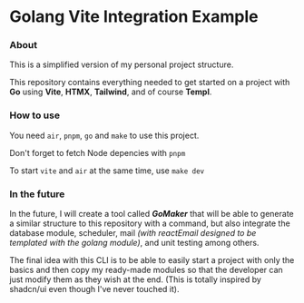 # Golang Vite Integration Example

### About

This is a simplified version of my personal project structure.

This repository contains everything needed to get started on a project with **Go** using **Vite**, **HTMX**, **Tailwind**, and of course **Templ**.

### How to use

You need `air`, `pnpm`, `go` and `make` to use this project.

Don't forget to fetch Node depencies with `pnpm`

To start `vite` and `air` at the same time, use `make dev`

### In the future

In the future, I will create a tool called ***GoMaker*** that will be able to generate a similar structure to this repository with a command, 
but also integrate the database module, scheduler, mail *(with reactEmail designed to be templated with the golang module)*, and unit testing among others.

The final idea with this CLI is to be able to easily start a project with only the basics and then copy my ready-made modules so that the developer can just modify them as they wish at the end. 
(This is totally inspired by shadcn/ui even though I've never touched it).
